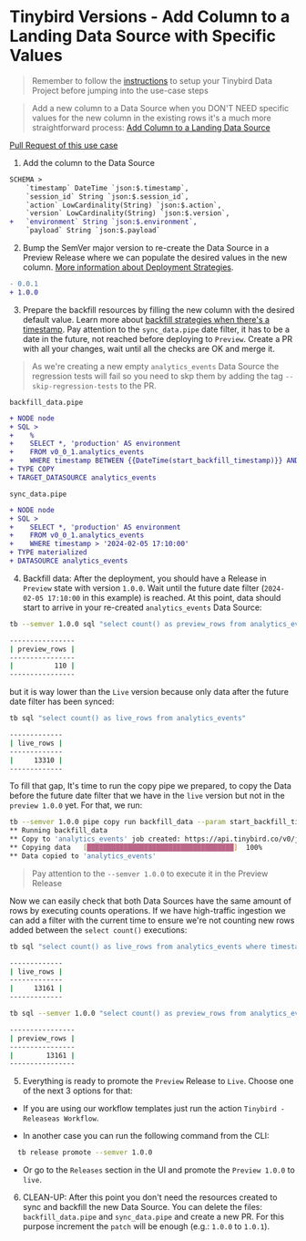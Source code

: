 # Tinybird Versions - Add Column to a Landing Data Source with Specific Values

> Remember to follow the [instructions](../README.md) to setup your Tinybird Data Project before jumping into the use-case steps

> Add a new column to a Data Source when you DON'T NEED specific values for the new column in the existing rows it's a much more straightforward process: [Add Column to a Landing Data Source](../add_nullable_column_to_landing_data_source)

[Pull Request of this use case](https://github.com/tinybirdco/use-case-examples/pull/242/files)

1. Add the column to the Data Source

```diff
SCHEMA >
    `timestamp` DateTime `json:$.timestamp`,
    `session_id` String `json:$.session_id`,
    `action` LowCardinality(String) `json:$.action`,
    `version` LowCardinality(String) `json:$.version`,
+   `environment` String `json:$.environment`,
    `payload` String `json:$.payload`
```

2. Bump the SemVer major version to re-create the Data Source in a Preview Release where we can populate the desired values in the new column. [More information about Deployment Strategies]().
   
```diff
- 0.0.1
+ 1.0.0
```

3. Prepare the backfill resources by filling the new column with the desired default value. Learn more about [backfill strategies when there's a timestamp](https://versions.tinybird.co/docs/version-control/backfill-strategies.html#scenario-3-streaming-ingestion-with-incremental-timestamp-column). Pay attention to the `sync_data.pipe` date filter, it has to be a date in the future, not reached before deploying to `Preview`. Create a PR with all your changes, wait until all the checks are OK and merge it.

> As we're creating a new empty `analytics_events` Data Source the regression tests will fail so you need to skp them by adding the tag `--skip-regression-tests` to the PR.

`backfill_data.pipe`

```diff
+ NODE node
+ SQL >
+    %
+    SELECT *, 'production' AS environment
+    FROM v0_0_1.analytics_events
+    WHERE timestamp BETWEEN {{DateTime(start_backfill_timestamp)}} AND {{DateTime(end_backfill_timestamp)}} 
+ TYPE COPY
+ TARGET_DATASOURCE analytics_events
```

`sync_data.pipe`

```diff
+ NODE node
+ SQL >
+    SELECT *, 'production' AS environment
+    FROM v0_0_1.analytics_events
+    WHERE timestamp > '2024-02-05 17:10:00'
+ TYPE materialized
+ DATASOURCE analytics_events
```

4. Backfill data: After the deployment, you should have a Release in `Preview` state with version `1.0.0`. Wait until the future date filter (`2024-02-05 17:10:00` in this example) is reached. At this point, data should start to arrive in your re-created `analytics_events` Data Source:

```sh
tb --semver 1.0.0 sql "select count() as preview_rows from analytics_events"

----------------
| preview_rows |
----------------
|          110 |
----------------
```

but it is way lower than the `Live` version because only data after the future date filter has been synced:

```sh
tb sql "select count() as live_rows from analytics_events"

-------------
| live_rows |
-------------
|     13310 |
-------------
```

To fill that gap, It's time to run the copy pipe we prepared, to copy the Data before the future date filter that we have in the `live` version but not in the `preview 1.0.0` yet. For that, we run:

```sh
tb --semver 1.0.0 pipe copy run backfill_data --param start_backfill_timestamp='1970-01-01 00:00:00' --param end_backfill_timestamp='2024-01-05 17:10:00' --yes --wait
** Running backfill_data
** Copy to 'analytics_events' job created: https://api.tinybird.co/v0/jobs/1e195914-f3c1-4975-8350-9ddb844d0848
** Copying data   [████████████████████████████████████]  100%
** Data copied to 'analytics_events'
```

> Pay attention to the `--semver 1.0.0` to execute it in the Preview Release

Now we can easily check that both Data Sources have the same amount of rows by executing counts operations. If we have high-traffic ingestion we can add a filter with the current time to ensure we're not counting new rows added between the `select count()` executions:

```sh
tb sql "select count() as live_rows from analytics_events where timestamp < '2024-02-06 09:36:00'"

-------------
| live_rows |
-------------
|     13161 |
-------------
``````

```sh
tb sql --semver 1.0.0 "select count() as preview_rows from analytics_events where timestamp < '2024-02-06 09:36:00'"

----------------
| preview_rows |
----------------
|        13161 |
----------------
```

5. Everything is ready to promote the `Preview` Release to `Live`. Choose one of the next 3 options for that:

- If you are using our workflow templates just run the action `Tinybird - Releaseas Workflow`.

- In another case you can run the following command from the CLI:
  
```sh
  tb release promote --semver 1.0.0
```

- Or go to the `Releases` section in the UI and promote the `Preview 1.0.0` to `live`.

6. CLEAN-UP: After this point you don't need the resources created to sync and backfill the new Data Source. You can delete the files: `backfill_data.pipe` and `sync_data.pipe` and create a new PR. For this purpose increment the `patch` will be enough (e.g.: `1.0.0` to `1.0.1`).
